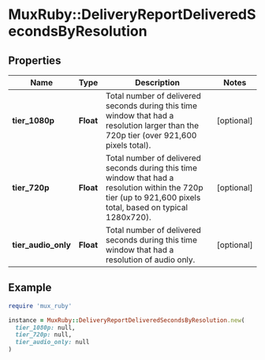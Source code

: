 # MuxRuby::DeliveryReportDeliveredSecondsByResolution

## Properties

| Name | Type | Description | Notes |
| ---- | ---- | ----------- | ----- |
| **tier_1080p** | **Float** | Total number of delivered seconds during this time window that had a resolution larger than the 720p tier (over 921,600 pixels total). | [optional] |
| **tier_720p** | **Float** | Total number of delivered seconds during this time window that had a resolution within the 720p tier (up to 921,600 pixels total, based on typical 1280x720). | [optional] |
| **tier_audio_only** | **Float** | Total number of delivered seconds during this time window that had a resolution of audio only. | [optional] |

## Example

```ruby
require 'mux_ruby'

instance = MuxRuby::DeliveryReportDeliveredSecondsByResolution.new(
  tier_1080p: null,
  tier_720p: null,
  tier_audio_only: null
)
```


